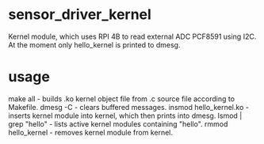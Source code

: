 # sensor_driver_kernel
Kernel module, which uses RPI 4B to read external ADC PCF8591 using I2C. At the moment only hello_kernel is printed to dmesg.

# usage
make all - builds .ko kernel object file from .c source file according to Makefile.
dmesg -C - clears buffered messages.
insmod hello_kernel.ko - inserts kernel module into kernel, which then prints into dmesg.
lsmod | grep "hello" - lists active kernel modules containing "hello".
rmmod hello_kernel - removes kernel module from kernel.
